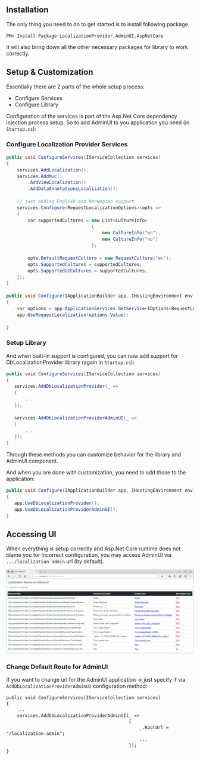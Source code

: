 ## Installation

The only thing you need to do to get started is to install following package.

```
PM> Install-Package LocalizationProvider.AdminUI.AspNetCore
```

It will also bring down all the other necessary packages for library to work correctly.

## Setup & Customization

Essentially there are 2 parts of the whole setup process:

* Configure Services
* Configure Library

Configuration of the services is part of the Asp.Net Core dependency injection process setup. So to add AdminUI to you application you need (in `Startup.cs`):

### Configure Localization Provider Services

```csharp
public void ConfigureServices(IServiceCollection services)
{
    services.AddLocalization();
    services.AddMvc()
        .AddViewLocalization()
        .AddDataAnnotationsLocalization();

    // just adding English and Norwegian support
    services.Configure<RequestLocalizationOptions>(opts =>
    {
        var supportedCultures = new List<CultureInfo>
                                {
                                    new CultureInfo("en"),
                                    new CultureInfo("no")
                                };

        opts.DefaultRequestCulture = new RequestCulture("en");
        opts.SupportedCultures = supportedCultures;
        opts.SupportedUICultures = supportedCultures;
    });
}

public void Configure(IApplicationBuilder app, IHostingEnvironment env)
{
    var options = app.ApplicationServices.GetService<IOptions<RequestLocalizationOptions>>();
    app.UseRequestLocalization(options.Value);

}
```

### Setup Library

And when built-in support is configured, you can now add support for DbLocalizationProvider library (again in `Startup.cs`):

```csharp
public void ConfigureServices(IServiceCollection services)
{
   services.AddDbLocalizationProvider(_ =>
   {
       ...
   });
   
   services.AddDbLocalizationProviderAdminUI(_ =>
   {
       ...
   });
}
```

Through these methods you can customize behavior for the library and AdminUI component.

And when you are done with customization, you need to add those to the application:

```csharp
public void Configure(IApplicationBuilder app, IHostingEnvironment env)
{
   app.UseDbLocalizationProvider();
   app.UseDbLocalizationProviderAdminUI();
}
```

## Accessing UI

When everything is setup correctly and Asp.Net Core runtime does not blame you for incorrect configuration, you may access AdminUI via `.../localization-admin` url (by default).

![](aspnetcore-admin-ui.jpg)

### Change Default Route for AdminUI

If you want to change url for the AdminUI application -> just specify if via `AddDbLocalizationProviderAdminUI` configuration method:

```
public void ConfigureServices(IServiceCollection services)
{
    ...
    services.AddDbLocalizationProviderAdminUI(_ =>
                                              {
                                                  _.RootUrl = "/localization-admin";
                                                  ...
                                              });
}
```
